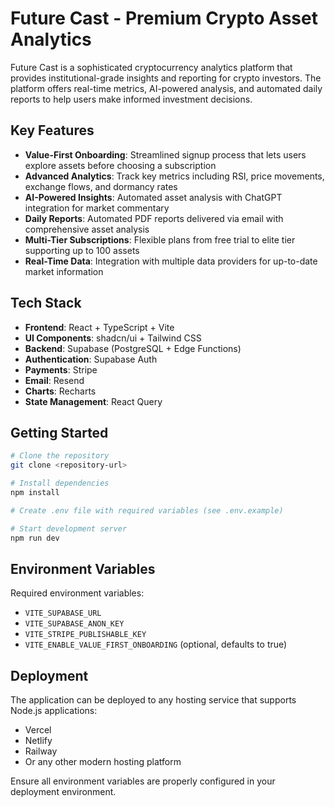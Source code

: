 # Future Cast - Premium Crypto Asset Analytics

<!-- Lovable Preview Test: 2025-08-12 14:58 UTC -->

Future Cast is a sophisticated cryptocurrency analytics platform that provides institutional-grade insights and reporting for crypto investors. The platform offers real-time metrics, AI-powered analysis, and automated daily reports to help users make informed investment decisions.

## Key Features

- **Value-First Onboarding**: Streamlined signup process that lets users explore assets before choosing a subscription
- **Advanced Analytics**: Track key metrics including RSI, price movements, exchange flows, and dormancy rates
- **AI-Powered Insights**: Automated asset analysis with ChatGPT integration for market commentary
- **Daily Reports**: Automated PDF reports delivered via email with comprehensive asset analysis
- **Multi-Tier Subscriptions**: Flexible plans from free trial to elite tier supporting up to 100 assets
- **Real-Time Data**: Integration with multiple data providers for up-to-date market information

## Tech Stack

- **Frontend**: React + TypeScript + Vite
- **UI Components**: shadcn/ui + Tailwind CSS
- **Backend**: Supabase (PostgreSQL + Edge Functions)
- **Authentication**: Supabase Auth
- **Payments**: Stripe
- **Email**: Resend
- **Charts**: Recharts
- **State Management**: React Query

## Getting Started

```bash
# Clone the repository
git clone <repository-url>

# Install dependencies
npm install

# Create .env file with required variables (see .env.example)

# Start development server
npm run dev
```

## Environment Variables

Required environment variables:
- `VITE_SUPABASE_URL`
- `VITE_SUPABASE_ANON_KEY`
- `VITE_STRIPE_PUBLISHABLE_KEY`
- `VITE_ENABLE_VALUE_FIRST_ONBOARDING` (optional, defaults to true)

## Deployment

The application can be deployed to any hosting service that supports Node.js applications:
- Vercel
- Netlify
- Railway
- Or any other modern hosting platform

Ensure all environment variables are properly configured in your deployment environment.